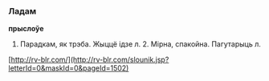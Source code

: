 ### Ладам
**прыслоўе**

1. Парадкам, як трэба. Жыццё ідзе л. 2. Мірна, спакойна. Пагутарыць л.

<a rel="author">[http://rv-blr.com/](http://rv-blr.com/slounik.jsp?letterId=0&maskId=0&pageId=1502)</a>
